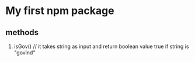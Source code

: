 # My first npm package

## methods

1. isGov() // it takes string as input and return boolean value true if string is "govind"
